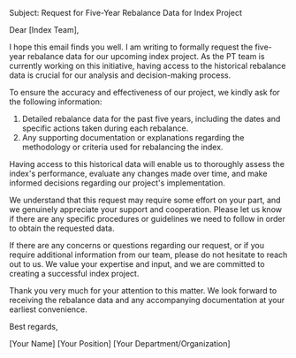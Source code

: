 Subject: Request for Five-Year Rebalance Data for Index Project

Dear [Index Team],

I hope this email finds you well. I am writing to formally request the five-year rebalance data for our upcoming index project. As the PT team is currently working on this initiative, having access to the historical rebalance data is crucial for our analysis and decision-making process.

To ensure the accuracy and effectiveness of our project, we kindly ask for the following information:

1. Detailed rebalance data for the past five years, including the dates and specific actions taken during each rebalance.
2. Any supporting documentation or explanations regarding the methodology or criteria used for rebalancing the index.

Having access to this historical data will enable us to thoroughly assess the index's performance, evaluate any changes made over time, and make informed decisions regarding our project's implementation.

We understand that this request may require some effort on your part, and we genuinely appreciate your support and cooperation. Please let us know if there are any specific procedures or guidelines we need to follow in order to obtain the requested data.

If there are any concerns or questions regarding our request, or if you require additional information from our team, please do not hesitate to reach out to us. We value your expertise and input, and we are committed to creating a successful index project.

Thank you very much for your attention to this matter. We look forward to receiving the rebalance data and any accompanying documentation at your earliest convenience.

Best regards,

[Your Name]
[Your Position]
[Your Department/Organization]